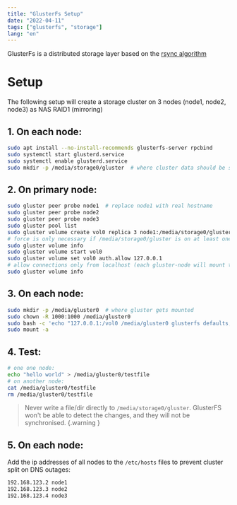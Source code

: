 ```yaml
---
title: "GlusterFs Setup"
date: "2022-04-11"
tags: ["glusterfs", "storage"]
lang: "en"
---
```


GlusterFs is a distributed storage layer based on
the [rsync algorithm](https://www.andrew.cmu.edu/course/15-749/READINGS/required/cas/tridgell96.pdf)

# Setup

The following setup will create a storage cluster on 3 nodes (node1, node2, node3) as NAS RAID1 (mirroring)

## 1. On each node:

```bash
sudo apt install --no-install-recommends glusterfs-server rpcbind
sudo systemctl start glusterd.service
sudo systemctl enable glusterd.service
sudo mkdir -p /media/storage0/gluster  # where cluster data should be stored
```

## 2. On primary node:

```bash
sudo gluster peer probe node1  # replace node1 with real hostname
sudo gluster peer probe node2
sudo gluster peer probe node3
sudo gluster pool list
sudo gluster volume create vol0 replica 3 node1:/media/storage0/gluster node2:/media/storage0/gluster node3:/media/storage0/gluster force
# force is only necessary if /media/storage0/gluster is on at least one node mounted on the root partition (and not an additional partition / drive)
sudo gluster volume info
sudo gluster volume start vol0
sudo gluster volume set vol0 auth.allow 127.0.0.1  
# allow connections only from localhost (each gluster-node will mount their local storage, access from other hosts in network is prevented)
sudo gluster volume info
```

## 3. On each node:

```bash
sudo mkdir -p /media/gluster0  # where gluster gets mounted
sudo chown -R 1000:1000 /media/gluster0
sudo bash -c 'echo "127.0.0.1:/vol0 /media/gluster0 glusterfs defaults,_netdev 0 0" >> /etc/fstab'
sudo mount -a
```

## 4. Test:

```bash
# one one node: 
echo "hello world" > /media/gluster0/testfile
# on another node:
cat /media/gluster0/testfile
rm /media/gluster0/testfile
```

> Never write a file/dir directly to `/media/storage0/gluster`. GlusterFS won't be able to detect the changes, and they will not be synchronised.
> {.warning }

## 5. On each node:

Add the ip addresses of all nodes to the `/etc/hosts` files to prevent cluster split on DNS outages:

```bash
192.168.123.2 node1
192.168.123.3 node2
192.168.123.4 node3
```
